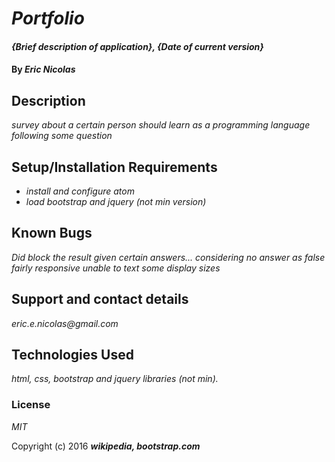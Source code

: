 # _Portfolio_

#### _{Brief description of application}, {Date of current version}_

#### By _**Eric Nicolas**_

## Description

_survey about a certain person should learn as a programming language following some question_

## Setup/Installation Requirements

* _install and configure atom_
* _load bootstrap and jquery (not min version)_

## Known Bugs

_Did block the result given certain answers... considering no answer as false_
_fairly responsive unable to text some display sizes_

## Support and contact details

_eric.e.nicolas@gmail.com_

## Technologies Used

_html, css, bootstrap and jquery libraries (not min)._

### License

*MIT*

Copyright (c) 2016 **_wikipedia, bootstrap.com_**
